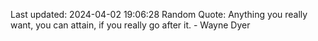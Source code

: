 Last updated: 2024-04-02 19:06:28
Random Quote: Anything you really want, you can attain, if you really go after it. - Wayne Dyer